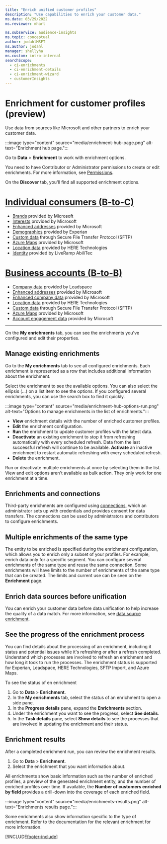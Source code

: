 ```yaml
---
title: "Enrich unified customer profiles"
description: "Use capabilities to enrich your customer data."
ms.date: 03/29/2022
ms.reviewer: mhart

ms.subservice: audience-insights
ms.topic: conceptual
author: jodahlMSFT
ms.author: jodahl
manager: shellyha
ms.custom: intro-internal
searchScope: 
  - ci-enrichments
  - ci-enrichment-details
  - ci-enrichment-wizard
  - customerInsights
---
```


# Enrichment for customer profiles (preview)

Use data from sources like Microsoft and other partners to enrich your customer data.

:::image type="content" source="media/enrichment-hub-page.png" alt-text="Enrichment hub page.":::

Go to **Data** > **Enrichment** to work with enrichment options.  

You need to have Contributor or Administrator permissions to create or edit enrichments. For more information, see [Permissions](permissions.md).

On the **Discover** tab, you'll find all supported enrichment options.

# [Individual consumers (B-to-C)](#tab/b2c)

- [Brands](enrichment-microsoft.md) provided by Microsoft
- [Interests](enrichment-microsoft.md) provided by Microsoft
- [Enhanced addresses](enrichment-enhanced-addresses.md) provided by Microsoft 
- [Demographics](enrichment-experian.md) provided by Experian
- [Custom data](enrichment-SFTP-custom-import.md) through Secure File Transfer Protocol (SFTP) 
- [Azure Maps](enrichment-azure-maps.md) provided by Microsoft
- [Location data](enrichment-here.md) provided by HERE Technologies 
- [Identity](enrichment-liveramp.md) provided by LiveRamp AbiliTec

# [Business accounts (B-to-B)](#tab/b2b)

- [Company data](enrichment-leadspace.md) provided by Leadspace
- [Enhanced addresses](enrichment-enhanced-addresses.md) provided by Microsoft 
- [Enhanced company data](enrichment-enhanced-company-data.md) provided by Microsoft
- [Location data](enrichment-here.md) provided by HERE Technologies 
- [Custom data](enrichment-SFTP-custom-import.md) through Secure File Transfer Protocol (SFTP) 
- [Azure Maps](enrichment-azure-maps.md) provided by Microsoft
- [Account engagement data](enrichment-office.md) provided by Microsoft

---

On the **My enrichments** tab, you can see the enrichments you've configured and edit their properties.

## Manage existing enrichments

Go to the **My enrichments** tab to see all configured enrichments. Each enrichment is represented as a row that includes additional information about the enrichment.

Select the enrichment to see the available options. You can also select the ellipsis (...) on a list item to see the options. If you configured several enrichments, you can use the search box to find it quickly.

:::image type="content" source="media/enrichment-hub-options-run.png" alt-text="Options to manage enrichments in the list of enrichments.":::

- **View** enrichment details with the number of enriched customer profiles.
- **Edit** the enrichment configuration.
- **Run** the enrichment to update customer profiles with the latest data.
- **Deactivate** an existing enrichment to stop it from refreshing automatically with every scheduled refresh. Data from the last successful refresh will continue to be available. **Activate** an inactive enrichment to restart automatic refreshing with every scheduled refresh.
- **Delete** the enrichment.

Run or deactivate multiple enrichments at once by selecting them in the list. View and edit options aren't available as bulk action. They only work for one enrichment at a time.

## Enrichments and connections

Third-party enrichments are configured using [connections](connections.md), which an administrator sets up with credentials and provides consent for data transfers. The connections can be used by administrators and contributors to configure enrichments.  

## Multiple enrichments of the same type

The entity to be enriched is specified during the enrichment configuration, which allows you to enrich only a subset of your profiles. For example, enrich data only for a specific segment. You can configure several enrichments of the same type and reuse the same connection. Some enrichments will have limits to the number of enrichments of the same type that can be created. The limits and current use can be seen on the **Enrichment** page.

## Enrich data sources before unification

You can enrich your customer data before data unification to help increase the quality of a data match. For more information, see [data source enrichment](data-sources-enrichment.md).

## See the progress of the enrichment process

You can find details about the processing of an enrichment, including it status and potential issues while it's refreshing or after a refresh completed. Understand which processes are involved to refresh an enrichment and how long it took to run the processes. The enrichment status is supported for Experian, Leadspace, HERE Technologies, SFTP Import, and Azure Maps.

To see the status of en enrichment

1. Go to **Data** > **Enrichment**. 
1. In the **My enrichments** tab, select the status of an enrichment to open a side pane. 
1. In the **Progress details** pane, expand the **Enrichments** section. 
1. Under the enrichment you want to see the progress, select **See details**. 
1. In the **Task details** pane, select **Show details** to see the processes that are involved in updating the enrichment and their status. 

## Enrichment results

After a completed enrichment run, you can review the enrichment results.

1. Go to **Data** > **Enrichment**. 
1. Select the enrichment that you want information about.

All enrichments show basic information such as the number of enriched profiles, a preview of the generated enrichment entity, and the number of enriched profiles over time. If available, the **Number of customers enriched by field** provides a drill-down into the coverage of each enriched field.

:::image type="content" source="media/enrichments-results.png" alt-text="Enrichments results page.":::

Some enrichments also show information specific to the type of enrichment. Refer to the documentation for the relevant enrichment for more information.


[!INCLUDE[footer-include](../includes/footer-banner.md)]
